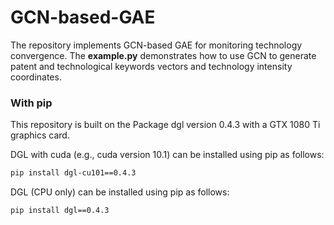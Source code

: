 # GCN-based-GAE

The repository implements GCN-based GAE for monitoring technology convergence. The **example.py** demonstrates how to use GCN to generate patent and technological keywords vectors and technology intensity coordinates.


### With pip

This repository is built on the Package dgl version 0.4.3 with a GTX 1080 Ti graphics card.

DGL with cuda (e.g., cuda version 10.1) can be installed using pip as follows:

```bash
pip install dgl-cu101==0.4.3
```

DGL (CPU only) can be installed using pip as follows:

```bash
pip install dgl==0.4.3
```
